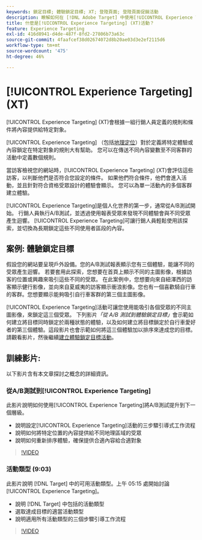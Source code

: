 ```yaml
---
keywords: 鎖定目標; 體驗鎖定目標; XT; 登陸頁面; 登陸頁面促銷活動
description: 瞭解如何在 [!DNL Adobe Target] 中使用[!UICONTROL Experience Targeting] (XT)活動，以根據一組行銷人員定義的規則和條件將內容傳送給特定對象。
title: 什麼是[!UICONTROL Experience Targeting] (XT)活動？
feature: Experience Targeting
exl-id: 416d8941-d4de-487f-8fd2-27806b73a63c
source-git-commit: 4faafcef38d02674072d8b20ae03d3e2ef2115d6
workflow-type: tm+mt
source-wordcount: '475'
ht-degree: 46%

---
```


# [!UICONTROL Experience Targeting] (XT)

[!UICONTROL Experience Targeting] (XT)會根據一組行銷人員定義的規則和條件將內容提供給特定對象。

[!UICONTROL Experience Targeting] （包括[地理定位](/help/main/c-target/c-audiences/c-target-rules/geo.md)）對於定義將特定體驗或內容鎖定在特定對象的規則大有幫助。 您可以在傳送不同內容變數至不同客群的活動中定義數個規則。

當訪客檢視您的網站時，[!UICONTROL Experience Targeting] (XT)會評估這些訪客，以判斷他們是否符合您設定的條件。 如果他們符合條件，他們會進入活動，並且針對符合資格受眾設計的體驗會顯示。 您可以為單一活動內的多個客群建立體驗。

[!UICONTROL Experience Targeting]是個人化世界的第一步，通常從A/B測試開始。 行銷人員執行A/B測試，並透過使用報表受眾來發現不同體驗會與不同受眾產生迴響。 [!UICONTROL Experience Targeting]可讓行銷人員輕鬆使用該探索，並切換為長期鎖定這些不同使用者區段的內容。

## 案例: 體驗鎖定目標

假設您的網站要呈現戶外設備。您的A/B測試報表顯示您有三個體驗，能讓不同的受眾產生迴響。 若要套用此探索，您想要在首頁上顯示不同的主圖影像，根據訪客的位置或興趣來吸引這些不同的受眾。 在此案例中，您想要向來自紐澤西的訪客顯示健行影像，並向來自夏威夷的訪客顯示衝浪影像。您也有一個喜歡騎自行車的客群。您想要顯示能夠吸引自行車客群的第三個主圖影像。

[!UICONTROL Experience Targeting]活動可讓您使用能吸引各個受眾的不同主圖影像，來鎖定這三個受眾。 下列影片&#x200B;*「從 A/B 測試到體驗鎖定目標」*&#x200B;會示範如何建立將目標同時鎖定於兩種狀態的體驗，以及如何建立將目標鎖定於自行車愛好者的第三個體驗。這段影片也會示範如何將這三個體驗加以排序來達成您的目標。請觀看影片，然後繼續[建立體驗鎖定目標活動](/help/main/c-activities/t-experience-target/t-xt-create/xt-create.md)。

## 訓練影片:

以下影片含有本文章探討之概念的詳細資訊。

### 從A/B測試到[!UICONTROL Experience Targeting]

此影片說明如何使用[!UICONTROL Experience Targeting]將A/B測試提升到下一個層級。

* 說明設定[!UICONTROL Experience Targeting]活動的三步驟引導式工作流程
* 說明如何將特定位置的內容提供給不同地理區域的受眾
* 說明如何重新排序體驗，確保提供合適內容給合適對象

>[!VIDEO](https://video.tv.adobe.com/v/22418/)

### 活動類型 (9:03)

此影片說明 [!DNL Target] 中的可用活動類型。上午 05:15 處開始討論 [!UICONTROL Experience Targeting]。

* 說明 [!DNL Target] 中包括的活動類型
* 選取達成目標的適當活動類型
* 說明適用所有活動類型的三個步驟引導工作流程

>[!VIDEO](https://video.tv.adobe.com/v/17386)

